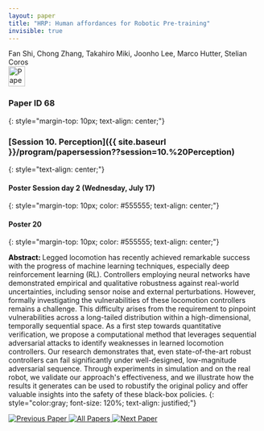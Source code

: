 ```yaml
---
layout: paper
title: "HRP: Human affordances for Robotic Pre-training"
invisible: true
---
```

<div class="paper-authors">
<div class="paper-author-box">
    <div class="paper-author-name">Fan Shi, Chong Zhang, Takahiro Miki, Joonho Lee, Marco Hutter, Stelian Coros</div>
    <div class="paper-author-uni"></div>
</div>

</div><div class="paper-pdf">
<div> <a href="http://www.roboticsproceedings.org/rss19/p68.pdf"><img src="{{ site.baseurl }}/images/paper_link.png" alt="Paper Website" width = "33"  height = "40"/></a> </div>
</div>

### Paper ID 68
{: style="margin-top: 10px; text-align: center;"}

### [Session 10. Perception]({{ site.baseurl }}/program/papersession??session=10.%20Perception)
{: style="text-align: center;"}

#### Poster Session day 2 (Wednesday, July 17)
{: style="margin-top: 10px; color: #555555; text-align: center;"}

#### Poster 20
{: style="margin-top: 10px; color: #555555; text-align: center;"}

<b style="color: black;">Abstract: </b>Legged locomotion has recently achieved remarkable success with the progress of machine learning techniques, especially deep reinforcement learning (RL). Controllers employing neural networks have demonstrated empirical and qualitative robustness against real-world uncertainties, including sensor noise and external perturbations. However, formally investigating the vulnerabilities of these locomotion controllers remains a challenge. This difficulty arises from the requirement to pinpoint vulnerabilities across a long-tailed distribution within a high-dimensional, temporally sequential space. As a first step towards quantitative verification, we propose a computational method that leverages sequential adversarial attacks to identify weaknesses in learned locomotion controllers. Our research demonstrates that, even state-of-the-art robust controllers can fail significantly under well-designed, low-magnitude adversarial sequence. Through experiments in simulation and on the real robot, we validate our approach's effectiveness, and we illustrate how the results it generates can be used to robustify the original policy and offer valuable insights into the safety of these black-box policies.
{: style="color:gray; font-size: 120%; text-align: justified;"}


<div class="paper-menu">
<a href="{{ site.baseurl }}/program/papers/067/"> <img src="{{ site.baseurl }}/images/previous_paper_icon.png" alt="Previous Paper" title="Previous Paper"/> </a>
<a href="{{ site.baseurl }}/program/papers"><img src="{{ site.baseurl }}/images/overview_icon.png" alt="All Papers" title="All Papers"/> </a>
<a href="{{ site.baseurl }}/program/papers/069/"> <img src="{{ site.baseurl }}/images/next_paper_icon.png" alt="Next Paper" title="Next Paper"/> </a>

</div>
